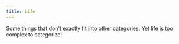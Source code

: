 ```yaml
---
title: Life 
---
```


Some things that don't exactly fit into other categories. Yet life is too complex to categorize!